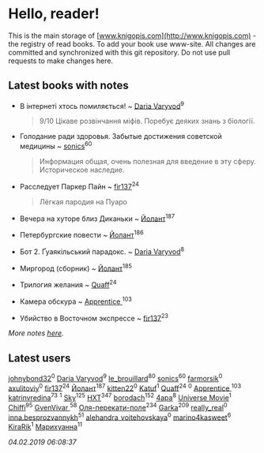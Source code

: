 # Hello, reader!
This is the main storage of [www.knigopis.com](http://www.knigopis.com) - the registry of read books.
To add your book use www-site. All changes are committed and synchronized with this git repository.
Do not use pull requests to make changes here.


## Latest books with notes
* В інтернеті хтось помиляється! ~ [Daria Varyvod](users/829/829893410524253-facebook)<sup>9</sup>
    > 9/10 Цікаве розвінчання міфів. Поребує деяких знань з біології.

* Голодание ради здоровья. Забытые достижения советской медицины ~ [sonics](users/588/5880221-vkontakte)<sup>60</sup>
    > Информация общая, очень полезная для введение в эту сферу.
    > Историческое наследие.

* Расследует Паркер Пайн ~ [fir137](users/176/176805114-yandex)<sup>24</sup>
    > Лёгкая пародия на Пуаро

* Вечера на хуторе близ Диканьки ~ [Йолант](users/104/104690883692185089260-google)<sup>187</sup>

* Петербургские повести ~ [Йолант](users/104/104690883692185089260-google)<sup>186</sup>

* Бот 2. Ґуаякільський парадокс. ~ [Daria Varyvod](users/829/829893410524253-facebook)<sup>8</sup>

* Миргород (сборник) ~ [Йолант](users/104/104690883692185089260-google)<sup>185</sup>

* Трилогия желания ~ [Quaff](users/122/12267158-vkontakte)<sup>24</sup>

* Камера обскура ~ [Apprentice ](users/528/52821952-vkontakte)<sup>103</sup>

* Убийство в Восточном экспрессе ~ [fir137](users/176/176805114-yandex)<sup>23</sup>


_More notes [here](latest_books_with_notes.md)._


## Latest users
[johnybond32](users/304/304041461-yandex)<sup>0</sup> 
[Daria Varyvod](users/829/829893410524253-facebook)<sup>9</sup> 
[le_brouillard](users/133/13330781-vkontakte)<sup>80</sup> 
[sonics](users/588/5880221-vkontakte)<sup>60</sup> 
[farmorsik](users/200/20073463-vkontakte)<sup>0</sup> 
[axulitoviy](users/193/193373239-vkontakte)<sup>0</sup> 
[fir137](users/176/176805114-yandex)<sup>24</sup> 
[Йолант](users/104/104690883692185089260-google)<sup>187</sup> 
[kitten22](users/111/11117729-vkontakte)<sup>0</sup> 
[Katuf](users/114/114608504300850856669-google)<sup>1</sup> 
[Quaff](users/122/12267158-vkontakte)<sup>24</sup> 
[](users/202/2029906773973459-facebook)<sup>0</sup> 
[Apprentice ](users/528/52821952-vkontakte)<sup>103</sup> 
[katrinvredina](users/233/2336755-vkontakte)<sup>73</sup> 
[](users/109/109132606845133294211-googleplus)<sup>1</sup> 
[Sky](users/118/118049897850017649660-google)<sup>125</sup> 
[HXT](users/100/100002563462782-facebook)<sup>347</sup> 
[borodach](users/157/15706320-vkontakte)<sup>152</sup> 
[4apa](users/117/117392596378069249667-google)<sup>8</sup> 
[Universe Movie](users/110/110500081953374368911-google)<sup>1</sup> 
[Chiffi](users/105/105831994080785626680-google)<sup>95</sup> 
[GvenVivar ](users/158/158266434925901-facebook)<sup>58</sup> 
[Оля-перекати-поле](users/108/10848515355906827860-mailru)<sup>234</sup> 
[Garka](users/115/115753719718250012620-google)<sup>209</sup> 
[really_real](users/458/4583296-vkontakte)<sup>0</sup> 
[inna.besprozvannykh](users/733/73323849-yandex)<sup>51</sup> 
[alehandra_voitehovskaya](users/156/156791576-vkontakte)<sup>0</sup> 
[marino4kasweet](users/992/99235108-yandex)<sup>6</sup> 
[KiraRik](users/114/114316860979252698168-google)<sup>1</sup> 
[Марихуанна](users/101/101373950743550846629-google)<sup>11</sup> 


_04.02.2019 06:08:37_

